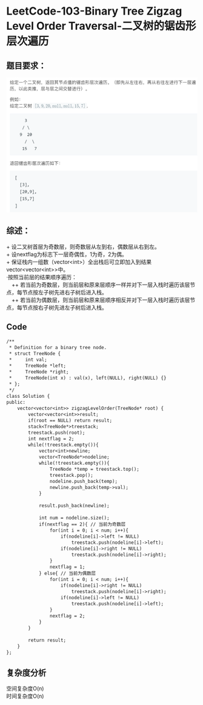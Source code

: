 # LeetCode-103-Binary Tree Zigzag Level Order Traversal-二叉树的锯齿形层次遍历

## 题目要求：
![avatar](https://github.com/JakeChanFangZiyuan20/MyLeetCode/blob/img/img/103.png)






## 综述：  
\+ 设二叉树首层为奇数层，则奇数层从左到右，偶数层从右到左。  
\+ 设nextflag为标志下一层奇偶性，1为奇，2为偶。  
\+ 保证栈内一组数（vector\<int>）全出栈后可立即加入到结果vector<vector\<int>>中。  
·按照当前层的结果顺序遍历：  
&emsp;++ 若当前为奇数层，则当前层和原来层顺序一样并对下一层入栈时遍历该层节点，每节点按左子树先进右子树后进入栈。  
&emsp;++ 若当前为偶数层，则当前层和原来层顺序相反并对下一层入栈时遍历该层节点，每节点按右子树先进左子树后进入栈。  

## Code
```
/**
 * Definition for a binary tree node.
 * struct TreeNode {
 *     int val;
 *     TreeNode *left;
 *     TreeNode *right;
 *     TreeNode(int x) : val(x), left(NULL), right(NULL) {}
 * };
 */
class Solution {
public:
    vector<vector<int>> zigzagLevelOrder(TreeNode* root) {
        vector<vector<int>>result;
        if(root == NULL) return result;
        stack<TreeNode*>treestack;
        treestack.push(root);
        int nextflag = 2;
        while(!treestack.empty()){
            vector<int>newline;
            vector<TreeNode*>nodeline;
            while(!treestack.empty()){
                TreeNode *temp = treestack.top();
                treestack.pop();
                nodeline.push_back(temp);
                newline.push_back(temp->val);
            }

            result.push_back(newline);

            int num = nodeline.size();
            if(nextflag == 2){ // 当前为奇数层
                for(int i = 0; i < num; i++){
                    if(nodeline[i]->left != NULL)
                        treestack.push(nodeline[i]->left);
                    if(nodeline[i]->right != NULL)
                        treestack.push(nodeline[i]->right);
                }
                nextflag = 1;
            } else{ // 当前为偶数层
                for(int i = 0; i < num; i++){
                    if(nodeline[i]->right != NULL)
                        treestack.push(nodeline[i]->right);
                    if(nodeline[i]->left != NULL)
                        treestack.push(nodeline[i]->left);
                }
                nextflag = 2;
            }
        }

        return result;
    }
};
```

## 复杂度分析
空间复杂度O(n)  
时间复杂度O(n)

